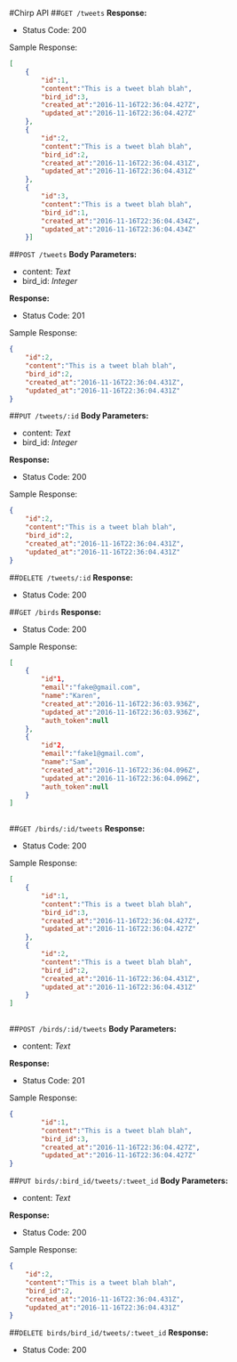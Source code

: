 #Chirp API
##`GET /tweets`
**Response:**

- Status Code: 200

Sample Response:

```json
[
	{
		"id":1,
		"content":"This is a tweet blah blah",
		"bird_id":3,
		"created_at":"2016-11-16T22:36:04.427Z",
		"updated_at":"2016-11-16T22:36:04.427Z"
	},
	{
		"id":2,
		"content":"This is a tweet blah blah",
		"bird_id":2,
		"created_at":"2016-11-16T22:36:04.431Z",
		"updated_at":"2016-11-16T22:36:04.431Z"
	},
	{
		"id":3,
		"content":"This is a tweet blah blah",
		"bird_id":1,
		"created_at":"2016-11-16T22:36:04.434Z",
		"updated_at":"2016-11-16T22:36:04.434Z"
	}]
```

##`POST /tweets`
**Body Parameters:**

- content: *Text*
- bird_id: *Integer*

**Response:**

- Status Code: 201

Sample Response:

```json
{
	"id":2,
	"content":"This is a tweet blah blah",
	"bird_id":2,
	"created_at":"2016-11-16T22:36:04.431Z",
	"updated_at":"2016-11-16T22:36:04.431Z"
}
```

##`PUT /tweets/:id`
**Body Parameters:**

- content: *Text*
- bird_id: *Integer*


**Response:**

- Status Code: 200

Sample Response:
```json
{
	"id":2,
	"content":"This is a tweet blah blah",
	"bird_id":2,
	"created_at":"2016-11-16T22:36:04.431Z",
	"updated_at":"2016-11-16T22:36:04.431Z"
}
```

##`DELETE /tweets/:id`
**Response:**

- Status Code: 200


##`GET /birds`
**Response:**

- Status Code: 200

Sample Response:

```json
[
	{
		"id"1,
		"email":"fake@gmail.com",
		"name":"Karen",
		"created_at":"2016-11-16T22:36:03.936Z",
		"updated_at":"2016-11-16T22:36:03.936Z",
		"auth_token":null
	},
	{
		"id"2,
		"email":"fake1@gmail.com",
		"name":"Sam",
		"created_at":"2016-11-16T22:36:04.096Z",
		"updated_at":"2016-11-16T22:36:04.096Z",
		"auth_token":null
	}
]
	
```

##`GET /birds/:id/tweets`
**Response:**

- Status Code: 200

Sample Response:

```json
[
	{
		"id":1,
		"content":"This is a tweet blah blah",
		"bird_id":3,
		"created_at":"2016-11-16T22:36:04.427Z",
		"updated_at":"2016-11-16T22:36:04.427Z"
	},
	{
		"id":2,
		"content":"This is a tweet blah blah",
		"bird_id":2,
		"created_at":"2016-11-16T22:36:04.431Z",
		"updated_at":"2016-11-16T22:36:04.431Z"
	}	
]
	
```


##`POST /birds/:id/tweets`
**Body Parameters:**

- content: *Text*

**Response:**

- Status Code: 201

Sample Response:

```json
{
		"id":1,
		"content":"This is a tweet blah blah",
		"bird_id":3,
		"created_at":"2016-11-16T22:36:04.427Z",
		"updated_at":"2016-11-16T22:36:04.427Z"
}
```

##`PUT birds/:bird_id/tweets/:tweet_id`
**Body Parameters:**

- content: *Text*


**Response:**

- Status Code: 200

Sample Response:
```json
{
	"id":2,
	"content":"This is a tweet blah blah",
	"bird_id":2,
	"created_at":"2016-11-16T22:36:04.431Z",
	"updated_at":"2016-11-16T22:36:04.431Z"
}
```

##`DELETE birds/bird_id/tweets/:tweet_id`
**Response:**

- Status Code: 200
